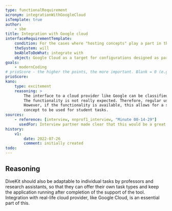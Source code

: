 ```yaml
---
type: functionalRequirement
acronym: integrationWithGoogleCloud
isTemplate: true
author:    
    - sbe
title: Integration with Google cloud
interfaceRequirementTemplate:
    condition: For the cases where "hosting concepts" play a part in the learning outcome of a programming module
    theSystem: will
    beAbleToDoWhat: integrate with
    object: Google Cloud as a target for configurations designed as part of a Divekit-based exercise
goals: 
    - modernCoding
# prioScore - the higher the points, the more important. Blank = 0 (e.g. when filtered out in 1st pass)
prioScore:  
kano:
    type: excitement
    reasoning: >
        The interface to a cloud provider like Google can be classified as an "excitement" feature. 
        The functionality is not really expected. Therefore, regular users would not miss it in normal use.
        However, if the functionality is available, this allows for a seamless workflow and a modern hosting
        concept to be used for student tasks. 
sources:
    - reference: [interview, nnprof1_interview, "Minute 00-14-29"]
      usedFor: Interview partner made clear that this would be a great benefit, and reason for him to use Divekit
history:
    v1:
        date: 2022-07-26
        comment: initially created
todo: 
---
```


## Reasoning

DiveKit should also be adaptable to individual tasks by professors and research assistants, so that they can offer 
their own task types and keep the application running after completion of the support of the tool. 
Integration with real-life cloud provider, like Google Cloud, is an essential part of this.
